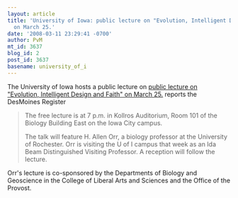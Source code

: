 ```yaml
---
layout: article
title: 'University of Iowa: public lecture on "Evolution, Intelligent Design and Faith"
  on March 25.'
date: '2008-03-11 23:29:41 -0700'
author: PvM
mt_id: 3637
blog_id: 2
post_id: 3637
basename: university_of_i
---
```

The University of Iowa hosts a public lecture on [ public lecture on "Evolution, Intelligent Design and Faith" on March 25.](http://www.desmoinesregister.com/apps/pbcs.dll/article?AID=/20080310/NEWS/80310018/-1/NEWS04) reports the DesMoines Register

> The free lecture is at 7 p.m. in Kollros Auditorium, Room 101 of the Biology Building East on the Iowa City campus.
> 
> The talk will feature H. Allen Orr, a biology professor at the University of Rochester. Orr is visiting the U of I campus that week as an Ida Beam Distinguished Visiting Professor. A reception will follow the lecture. 

Orr's lecture is co-sponsored by the Departments of Biology and Geoscience in the College of Liberal Arts and Sciences and the Office of the Provost.
